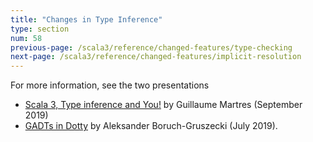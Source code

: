```yaml
---
title: "Changes in Type Inference"
type: section
num: 58
previous-page: /scala3/reference/changed-features/type-checking
next-page: /scala3/reference/changed-features/implicit-resolution
---
```


For more information, see the two presentations

* [Scala 3, Type inference and You!](https://www.youtube.com/watch?v=lMvOykNQ4zs) by Guillaume Martres (September 2019)
* [GADTs in Dotty](https://www.youtube.com/watch?v=VV9lPg3fNl8) by Aleksander Boruch-Gruszecki (July 2019).
